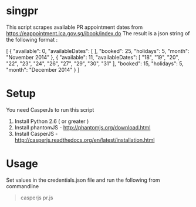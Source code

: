 singpr
======

This script scrapes available PR appointment dates from https://eappointment.ica.gov.sg/ibook/index.do
The result is a json string of the following format :

  [
    {
      "available": 0,
      "availableDates": [
      ],
      "booked": 25,
      "holidays": 5,
      "month": "November 2014"
    },
    {
      "available": 11,
      "availableDates": [
        "18",
        "19",
        "20",
        "22",
        "23",
        "24",
        "26",
        "27",
        "29",
        "30",
        "31"
      ],
      "booked": 15,
      "holidays": 5,
      "month": "December 2014"
    }
  ]

Setup
=====
You need CasperJs to run this script

1. Install Python 2.6 ( or greater )
2. Install phantomJS - http://phantomjs.org/download.html
3. Install CasperJS  - http://casperjs.readthedocs.org/en/latest/installation.html


Usage
=====
Set values in the credentials.json file and run the following from commandline

  >casperjs pr.js

